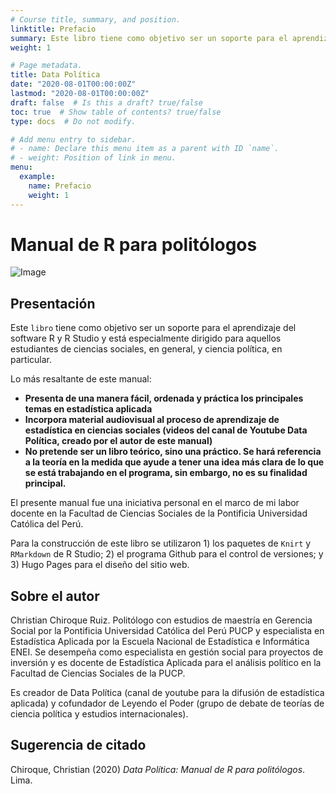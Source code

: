 ```yaml
---
# Course title, summary, and position.
linktitle: Prefacio
summary: Este libro tiene como objetivo ser un soporte para el aprendizaje del software R y R Studio y está especialmente dirigido para aquellos estudiantes de ciencias sociales y ciencia política.
weight: 1

# Page metadata.
title: Data Política
date: "2020-08-01T00:00:00Z"
lastmod: "2020-08-01T00:00:00Z"
draft: false  # Is this a draft? true/false
toc: true  # Show table of contents? true/false
type: docs  # Do not modify.

# Add menu entry to sidebar.
# - name: Declare this menu item as a parent with ID `name`.
# - weight: Position of link in menu.
menu:
  example:
    name: Prefacio
    weight: 1
---
```

# Manual de R para politólogos

![Image](/cursos/0-0-0.jpg)

## Presentación

Este `libro` tiene como objetivo ser un soporte para el aprendizaje del software R y R Studio y está especialmente dirigido para aquellos estudiantes de ciencias sociales, en general, y ciencia política, en particular. 

Lo más resaltante de este manual:

* **Presenta de una manera fácil, ordenada y práctica los principales temas en estadística aplicada**
* **Incorpora material audiovisual al proceso de aprendizaje de estadística en ciencias sociales (videos del canal de Youtube Data Política, creado por el autor de este manual)**
* **No pretende ser un libro teórico, sino una práctico. Se hará referencia a la teoría en la medida que ayude a tener una idea más clara de lo que se está trabajando en el programa, sin embargo, no es su finalidad principal.**

El presente manual fue una iniciativa personal en el marco de mi labor docente en la Facultad de Ciencias Sociales de la Pontificia Universidad Católica del Perú. 

Para la construcción de este libro se utilizaron 1) los paquetes de `Knirt` y `RMarkdown` de R Studio; 2) el programa Github para el control de versiones; y 3) Hugo Pages para el diseño del sitio web. 

## Sobre el autor

Christian Chiroque Ruiz. Politólogo con estudios de maestría en Gerencia Social por la Pontificia Universidad Católica del Perú PUCP y especialista en Estadística Aplicada por la Escuela Nacional de Estadística e Informática ENEI. Se desempeña como especialista en gestión social para proyectos de inversión y es docente de Estadística Aplicada para el análisis político en la Facultad de Ciencias Sociales de la PUCP.

Es creador de Data Política (canal de youtube para la difusión de estadística aplicada) y cofundador de Leyendo el Poder (grupo de debate de teorías de ciencia política y estudios internacionales).

## Sugerencia de citado

Chiroque, Christian (2020) *Data Política: Manual de R para politólogos*. Lima.



